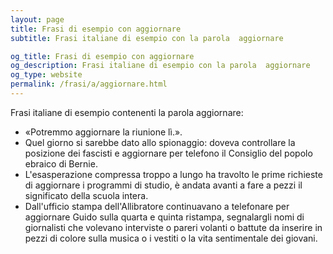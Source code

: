 ```yaml
---
layout: page
title: Frasi di esempio con aggiornare 
subtitle: Frasi italiane di esempio con la parola  aggiornare

og_title: Frasi di esempio con aggiornare 
og_description: Frasi italiane di esempio con la parola  aggiornare
og_type: website
permalink: /frasi/a/aggiornare.html
---
```


Frasi italiane di esempio contenenti la parola aggiornare:


- «Potremmo aggiornare la riunione lì.».
- Quel giorno si sarebbe dato allo spionaggio: doveva controllare la posizione dei fascisti e aggiornare per telefono il Consiglio del popolo ebraico di Bernie.
- L'esasperazione compressa troppo a lungo ha travolto le prime richieste di aggiornare i programmi di studio, è andata avanti a fare a pezzi il significato della scuola intera.
- Dall'ufficio stampa dell'Allibratore continuavano a telefonare per aggiornare Guido sulla quarta e quinta ristampa, segnalargli nomi di giornalisti che volevano interviste o pareri volanti o battute da inserire in pezzi di colore sulla musica o i vestiti o la vita sentimentale dei giovani.

